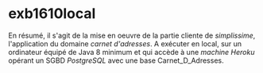 # exb1610local
En résumé, il s'agit de la mise en oeuvre de la partie cliente de _simplissime_, l'application du domaine _carnet d'adresses_.
A exécuter en local, sur un ordinateur équipé de Java 8 minimum et qui accède à une _machine Heroku_ opérant un SGBD _PostgreSQL_ avec une base Carnet_D_Adresses.
